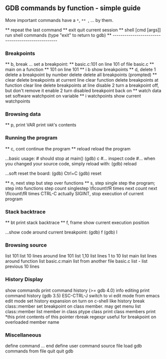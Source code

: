 GDB commands by function - simple guide
---------------------------------------
More important commands have a `*`, `** `, ... by them.

** <ENTER>              repeat the last command
** exit                 quit current session
** shell [cmd [args]]   run shell commands (type "exit" to return to gdb)
** --------------------------------------------------

### Breakpoints

** b, break ...         set a breakpoint:
**          basic.c:101     on line 101 of file basic.c
**          main            on a function
**          101             on line 101
** i b                  show breakpoints
** d, delete 1          delete a breakpoint by number
delete                  delete all breakpoints (prompted)
** clear                delete breakpoints at current line
clear function          delete breakpoints at function
clear line              delete breakpoints at line
disable 2               turn a breakpoint off, but don't remove it
enable 2                turn disabled breakpoint back on
** watch data           set software watchpoint on variable
** i watchpoints        show current watchpoints


### Browsing data

** p, print VAR         print `VAR`'s contents


### Running the program

** c, cont              continue the program
** reload               reload the program

...basic usage:
    # should stop at main()
    (gdb) c
    #... inspect code
    #... when you changed your source code, simply reload with:
    (gdb) reload

...soft reset the board:
    (gdb) Ctrl+C
    (gdb) reset

** n, next              step but step over functions
** s, step              single step the program; step into functions
step count              singlestep \fIcount\fR times
next count              next \fIcount\fR times
CTRL-C                  actually SIGINT, stop execution of current program

### Stack backtrace

** bt        	        print stack backtrace
** f, frame             show current execution position

...show code around current breakpoint:
    (gdb) f
    (gdb) l

### Browsing source

list 101        	list 10 lines around line 101
list 1,10        list lines 1 to 10
list main  	list lines around function
list basic.c:main        list from another file basic.c
list -        	list previous 10 lines


### History Display

show commands        	print command history (>= gdb 4.0)
info editing       	print command history (gdb 3.5)
ESC-CTRL-J        	switch to vi edit mode from emacs edit mode
set history expansion on       turn on c-shell like history
break class::member       set breakpoint on class member. may get menu
list class::member        list member in class
ptype class               print class members
print *this        	print contents of this pointer
rbreak regexpr     	useful for breakpoint on overloaded member name

### Miscellaneous

define command ... end        define user command
source file        	load gdb commands from file
quit        		quit gdb
